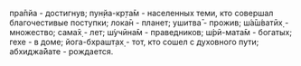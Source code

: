 пра̄пйа - достигнув; пун̣йа-кр̣та̄м - населенных теми, кто совершал благочестивые поступки; лока̄н - планет; ушитва̄ - прожив; ш́а̄ш́ватӣх̣ - множество; сама̄х̣ - лет; ш́учӣна̄м - праведников; ш́рӣ-мата̄м - богатых; гехе - в доме; йога-бхрашт̣ах̣ - тот, кто сошел с духовного пути; абхиджа̄йате - рождается.